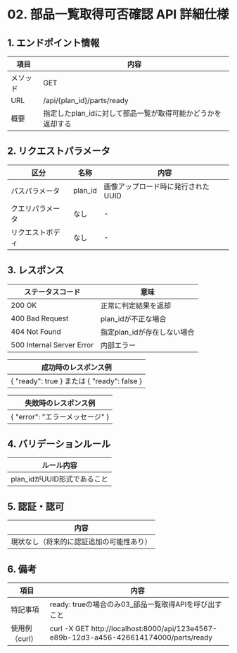 # 02. 部品一覧取得可否確認 API 詳細仕様

## 1. エンドポイント情報

| 項目     | 内容                                                      |
|----------|-----------------------------------------------------------|
| メソッド | GET                                                       |
| URL      | /api/{plan_id}/parts/ready                                |
| 概要     | 指定したplan_idに対して部品一覧が取得可能かどうかを返却する |

## 2. リクエストパラメータ

| 区分             | 名称     | 内容                         |
|------------------|----------|------------------------------|
| パスパラメータ   | plan_id  | 画像アップロード時に発行されたUUID |
| クエリパラメータ | なし     | -                            |
| リクエストボディ | なし     | -                            |

## 3. レスポンス

| ステータスコード | 意味                                         |
|------------------|----------------------------------------------|
| 200 OK           | 正常に判定結果を返却                         |
| 400 Bad Request  | plan_idが不正な場合                          |
| 404 Not Found    | 指定plan_idが存在しない場合                  |
| 500 Internal Server Error    | 内部エラー                 |

| 成功時のレスポンス例         |
|-----------------------------|
| { "ready": true } または { "ready": false } |

| 失敗時のレスポンス例         |
|-----------------------------|
| { "error": "エラーメッセージ" } |

## 4. バリデーションルール

| ルール内容                        |
|-----------------------------------|
| plan_idがUUID形式であること       |

## 5. 認証・認可

| 内容                                 |
|--------------------------------------|
| 現状なし（将来的に認証追加の可能性あり） |

## 6. 備考

| 項目         | 内容                                                                 |
|--------------|----------------------------------------------------------------------|
| 特記事項     | ready: trueの場合のみ03_部品一覧取得APIを呼び出すこと                   |
| 使用例（curl）| curl -X GET http://localhost:8000/api/123e4567-e89b-12d3-a456-426614174000/parts/ready |
